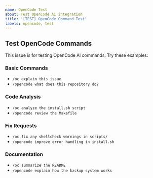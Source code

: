 ```yaml
---
name: OpenCode Test
about: Test OpenCode AI integration
title: '[TEST] OpenCode Command Test'
labels: opencode, test
---
```


## Test OpenCode Commands

This issue is for testing OpenCode AI commands. Try these examples:

### Basic Commands
- `/oc explain this issue`
- `/opencode what does this repository do?`

### Code Analysis
- `/oc analyze the install.sh script`
- `/opencode review the Makefile`

### Fix Requests
- `/oc fix any shellcheck warnings in scripts/`
- `/opencode improve error handling in install.sh`

### Documentation
- `/oc summarize the README`
- `/opencode explain how the backup system works`